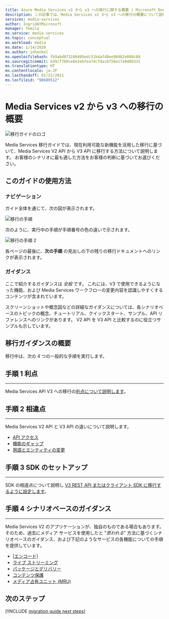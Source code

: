 ```yaml
---
title: Azure Media Services v2 から v3 への移行に関する概要 | Microsoft Docs
description: この記事では、Media Services v2 から v3 への移行の概要について説明します。
services: media-services
author: IngridAtMicrosoft
manager: femila
ms.service: media-services
ms.topic: conceptual
ms.workload: media
ms.date: 1/14/2020
ms.author: inhenkel
ms.openlocfilehash: fb9abd8f3186405edc31b4af48ee98482e080c68
ms.sourcegitcommit: b39cf769ce8e2eb7ea74cfdac6759a17a048b331
ms.translationtype: HT
ms.contentlocale: ja-JP
ms.lasthandoff: 01/22/2021
ms.locfileid: "98689512"
---
```

# <a name="migrate-from-media-services-v2-to-v3-introduction"></a>Media Services v2 から v3 への移行の概要

![移行ガイドのロゴ](./media/migration-guide/azure-media-services-logo-migration-guide.svg)

Media Services 移行ガイドでは、現在利用可能な新機能を活用した移行に基づいて、Media Services V2 API から V3 API に移行する方法について説明します。 お客様のシナリオに最も適した方法をお客様の判断に基づいてお選びください。

## <a name="how-to-use-this-guide"></a>このガイドの使用方法

### <a name="navigating"></a>ナビゲーション

ガイド全体を通じて、次の図が表示されます。

![移行の手順](./media/migration-guide/steps.svg)<br/>

次のように、実行中の手順が手順番号の色の違いで示されます。

![移行の手順 2](./media/migration-guide/steps-2.svg)<br/>

各ページの最後に、**次の手順** の見出しの下の残りの移行ドキュメントへのリンクが表示されます。

### <a name="guidance"></a>ガイダンス

ここで紹介するガイダンスは *全般* です。 これには、V3 で使用できるようになった機能、および Media Services ワークフローの変更内容を認識しやすくするコンテンツが含まれています。

スクリーンショットや概念図などの詳細なガイダンスについては、各シナリオベースのトピックの概念、チュートリアル、クイックスタート、サンプル、API リファレンスへのリンクがあります。 V2 API を V3 API と比較するのに役立つサンプルも示しています。

## <a name="migration-guidance-overview"></a>移行ガイダンスの概要

移行中は、次の 4 つの一般的な手順を実行します。

## <a name="step-1-benefits"></a>手順 1 利点

<hr color="#5ea0ef" size="10">

Media Services API V3 への移行の[利点について説明します](migrate-v-2-v-3-migration-benefits.md)。

## <a name="step-2-differences"></a>手順 2 相違点

<hr color="#5ea0ef" size="10">

Media Services V2 API と V3 API の違いについて説明します。

- [API アクセス](migrate-v-2-v-3-differences-api-access.md)
- [機能のギャップ](migrate-v-2-v-3-differences-feature-gaps.md)
- [用語とエンティティの変更](migrate-v-2-v-3-differences-terminology.md)

## <a name="step-3-sdk-setup"></a>手順 3 SDK のセットアップ

<hr color="#5ea0ef" size="10">

SDK の相違点について説明し [V3 REST API またはクライアント SDK に移行するように設定します](migrate-v-2-v-3-migration-setup.md)。

## <a name="step-4-scenario-based-guidance"></a>手順 4 シナリオベースのガイダンス

<hr color="#5ea0ef" size="10">

Media Services V2 のアプリケーションが、独自のものである場合もあります。 そのため、過去にメディア サービスを使用したと "*思われる*" 方法に基づくシナリオベースのガイダンス、および下記のようなサービスの各機能についての手順を提供しています。

- [[エンコード]](migrate-v-2-v-3-migration-scenario-based-encoding.md)
- [ライブ ストリーミング](migrate-v-2-v-3-migration-scenario-based-live-streaming.md)
- [パッケージとデリバリー](migrate-v-2-v-3-migration-scenario-based-publishing.md)
- [コンテンツ保護](migrate-v-2-v-3-migration-scenario-based-content-protection.md)
- [メディア占有ユニット (MRU)](migrate-v-2-v-3-migration-scenario-based-media-reserved-units.md)

## <a name="next-steps"></a>次のステップ

[!INCLUDE [migration guide next steps](./includes/migration-guide-next-steps.md)]
